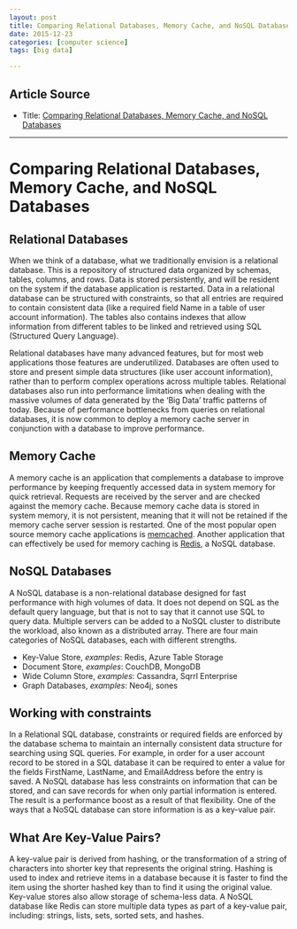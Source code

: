 ```yaml
---
layout: post
title: Comparing Relational Databases, Memory Cache, and NoSQL Databases
date: 2015-12-23
categories: [computer science]
tags: [big data]

---
```



## Article Source
* Title: [Comparing Relational Databases, Memory Cache, and NoSQL Databases](http://www.rackspace.com/knowledge_center/article/comparing-relational-databases-memory-cache-and-nosql-databases?__scoop_post=efb59770-a3bd-11e5-e56d-00221934899c&__scoop_topic=2632326#__scoop_post=efb59770-a3bd-11e5-e56d-00221934899c&__scoop_topic=2632326)

---

# Comparing Relational Databases, Memory Cache, and NoSQL Databases

## Relational Databases

When we think of a database, what we traditionally envision is a relational database. This is a repository of structured data organized by schemas, tables, columns, and rows. Data is stored persistently, and will be resident on the system if the database application is restarted. Data in a relational database can be structured with constraints, so that all entries are required to contain consistent data (like a required field Name in a table of user account information). The tables also contains indexes that allow information from different tables to be linked and retrieved using SQL (Structured Query Language).

Relational databases have many advanced features, but for most web applications those features are underutilized. Databases are often used to store and present simple data structures (like user account information), rather than to perform complex operations across multiple tables. Relational databases also run into performance limitations when dealing with the massive volumes of data generated by the ‘Big Data’ traffic patterns of today. Because of performance bottlenecks from queries on relational databases, it is now common to deploy a memory cache server in conjunction with a database to improve performance.

 

## Memory Cache

A memory cache is an application that complements a database to improve performance by keeping frequently accessed data in system memory for quick retrieval. Requests are received by the server and are checked against the memory cache. Because memory cache data is stored in system memory, it is not persistent, meaning that it will not be retained if the memory cache server session is restarted. One of the most popular open source memory cache applications is [memcached](http://memcached.org/). Another application that can effectively be used for memory caching is [Redis](http://redis.io/), a NoSQL database.

 

## NoSQL Databases

A NoSQL database is a non-relational database designed for fast performance with high volumes of data. It does not depend on SQL as the default query language, but that is not to say that it cannot use SQL to query data. Multiple servers can be added to a NoSQL cluster to distribute the workload, also known as a distributed array. There are four main categories of NoSQL databases, each with different strengths. 

* Key-Value Store, *examples*: Redis, Azure Table Storage 
* Document Store, *examples*: CouchDB, MongoDB 
* Wide Column Store, *examples*: Cassandra, Sqrrl Enterprise
* Graph Databases, *examples*: Neo4j, sones  

 

## Working with constraints

In a Relational SQL database, constraints or required fields are enforced by the database schema to maintain an internally consistent data structure for searching using SQL queries. For example, in order for a user account record to be stored in a SQL database it can be required to enter a value for the fields FirstName, LastName, and EmailAddress before the entry is saved. A NoSQL database has less constraints on information that can be stored, and can save records for when only partial information is entered. The result is a performance boost as a result of that flexibility. One of the ways that a NoSQL database can store information is as a key-value pair.

 

## What Are Key-Value Pairs?

A key-value pair is derived from hashing, or the transformation of a string of characters into shorter key that represents the original string. Hashing is used to index and retrieve items in a database because it is faster to find the item using the shorter hashed key than to find it using the original value. Key-value stores also allow storage of schema-less data. A NoSQL database like Redis can store multiple data types as part of a key-value pair, including: strings, lists, sets, sorted sets, and hashes.
